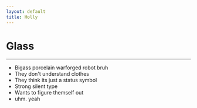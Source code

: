 ```yaml
---
layout: default
title: Holly
---
```


# Glass
---

- Bigass porcelain warforged robot bruh
- They don't understand clothes
- They think its just a status symbol
- Strong silent type
- Wants to figure themself out
- uhm. yeah